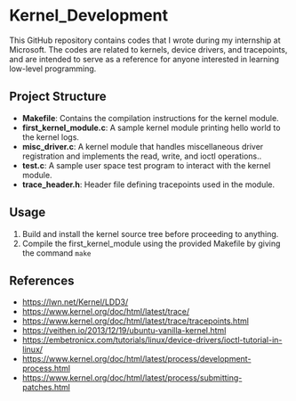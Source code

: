 # Kernel_Development
This GitHub repository contains codes that I wrote during my internship at Microsoft. The codes are related to kernels, device drivers, and tracepoints, and are intended to serve as a reference for anyone interested in learning low-level programming.

## Project Structure

- **Makefile**: Contains the compilation instructions for the kernel module.
- **first_kernel_module.c**: A sample kernel module printing hello world to the kernel logs.
- **misc_driver.c**: A kernel module that handles miscellaneous driver registration and implements the read, write, and ioctl operations..
- **test.c**: A sample user space test program to interact with the kernel module.
- **trace_header.h**: Header file defining tracepoints used in the module.

## Usage

1. Build and install the kernel source tree before proceeding to anything.
2. Compile the first_kernel_module using the provided Makefile by giving the command `make`


## References

- https://lwn.net/Kernel/LDD3/
- https://www.kernel.org/doc/html/latest/trace/
- https://www.kernel.org/doc/html/latest/trace/tracepoints.html
- https://veithen.io/2013/12/19/ubuntu-vanilla-kernel.html
- https://embetronicx.com/tutorials/linux/device-drivers/ioctl-tutorial-in-linux/
- https://www.kernel.org/doc/html/latest/process/development-process.html
- https://www.kernel.org/doc/html/latest/process/submitting-patches.html
